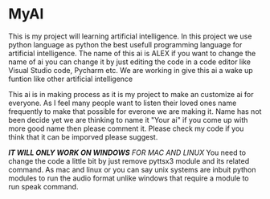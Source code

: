 # MyAI
This is my project will learning artificial intelligence. In this project we use python language as python the best usefull programming language for artificial intelligence. The name of this ai is ALEX if you want to change the name of ai you can change it by just editing the code in a code editor like Visual Studio code, Pycharm etc. We are working in give this ai a wake up funtion like other artificial intelligence

This ai is in making process as it is my project to make an customize ai for everyone.
As I feel many people want to listen their loved ones name frequently to make that possible for everone we are making it.
Name has not been decide yet we are thinking to name it "Your ai" if you come up with more good name then please comment it.
Please check my code if you think that it can be imporved please suggest.

***IT WILL ONLY WORK ON WINDOWS***
*FOR MAC AND LINUX*
You need to change the code a little bit by just remove pyttsx3 module and its related command.
As mac and linux or you can say unix systems are inbuit python modules to run the audio format unlike windows that require a module to run speak command.
